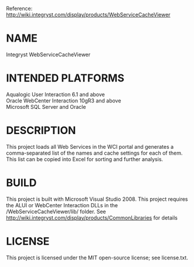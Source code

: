 Reference: http://wiki.integryst.com/display/products/WebServiceCacheViewer

# NAME
Integryst WebServiceCacheViewer

# INTENDED PLATFORMS
Aqualogic User Interaction 6.1 and above  
Oracle WebCenter Interaction 10gR3 and above  
Microsoft SQL Server and Oracle

# DESCRIPTION
This project loads all Web Services in the WCI portal and generates a comma-separated list of the names and cache settings for each of them.  This list can be copied into Excel for sorting and further analysis.

# BUILD
This project is built with Microsoft Visual Studio 2008.
This project requires the ALUI or WebCenter Interaction DLLs in the /WebServiceCacheViewer/lib/ folder.  See http://wiki.integryst.com/display/products/CommonLibraries for details

# LICENSE
This project is licensed under the MIT open-source license; see license.txt.